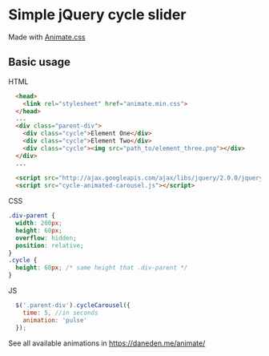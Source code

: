 # Simple jQuery cycle slider
Made with [Animate.css](https://github.com/daneden/animate.css)

## Basic usage
HTML
```html
  <head>
    <link rel="stylesheet" href="animate.min.css">
  </head>
  ...
  <div class="parent-div">
    <div class="cycle">Element One</div>
    <div class="cycle">Element Two</div>
    <div class="cycle"><img src="path_to/element_three.png"></div>
  </div>
  ...
  
  <script src="http://ajax.googleapis.com/ajax/libs/jquery/2.0.0/jquery.min.js"></script>
  <script src="cycle-animated-carousel.js"></script>
```

CSS
```css
.div-parent {
  width: 200px;
  height: 60px;
  overflow: hidden;
  position: relative;
}
.cycle {
  height: 60px; /* same height that .div-parent */
}
```

JS
```javascript
  $('.parent-div').cycleCarousel({
    time: 5, //in seconds
    animation: 'pulse'
  });
```
See all available animations in https://daneden.me/animate/


